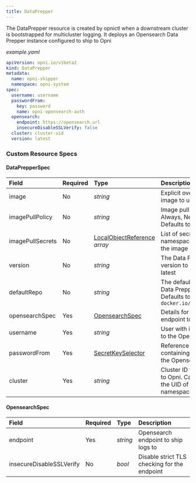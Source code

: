 ```yaml
---
title: DataPrepper
---
```

The DataPrepper resource is created by opnictl when a downstream cluster is bootstrapped for multicluster logging.  It deploys an Opensearch Data Prepper instance configured to ship to Opni

*example.yaml*
```yaml
apiVersion: opni.io/v1beta2
kind: DataPrepper
metadata:
  name: opni-shipper
  namespace: opni-system
spec:
  username: username
  passwordFrom:
    key: password
    name: opni-opensearch-auth
  opensearch:
    endpoint: https://opensearch.url
    insecureDisableSSLVerify: false
  cluster: cluster-uid
  version: latest
```

### Custom Resource Specs

#### DataPrepperSpec

| Field | Required | Type | Description |
|:------|:---------|:-----|:------------|
| image | No | *string* | Explicit override for the image to use for the service |
| imagePullPolicy | No | *string* | Image pull policy. One of Always, Never, IfNotPresent. Defaults to `IfNotPresent` |
| imagePullSecrets | No | [LocalObjectReference](https://kubernetes.io/docs/reference/generated/kubernetes-api/v1.22/#localobjectreference-v1-core) *array* | List of secrets in the same namespace to use for pulling the image |
| version | No | *string* | The Data Prepper image version to use.  Defaults to latest |
| defaultRepo | No | *string* | The default repo to use for Data Prepper images. Defaults to `docker.io/opensearchproject` |
| opensearchSpec | Yes | [OpensearchSpec](#opensearchspec) | Details for the Opensearch endpoint to ship logs to |
| username | Yes | *string* | User with index permissions to the Opensearch Endpoint |
| passwordFrom | Yes | [SecretKeySelector](https://kubernetes.io/docs/reference/generated/kubernetes-api/v1.22/#secretkeyselector-v1-core) | Reference to the secret key containing the password for the Opensearch user.
| cluster | Yes | *string* | Cluster ID for shipping logs to Opni.  Canonically this is the UID of the kube-system namespace |

#### OpensearchSpec
| Field | Required | Type | Description |
|:------|:---------|:-----|:------------|
| endpoint | Yes | *string* | Opensearch endpoint to ship logs to |
| insecureDisableSSLVerify | No | *bool* | Disable strict TLS checking for the endpoint |